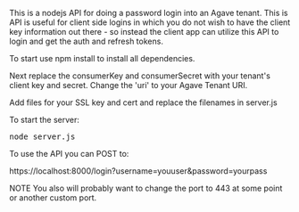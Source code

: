 This is a nodejs API for doing a password login into an Agave tenant.  This is API is useful for client side logins in which you do not wish to have the client key information out there - so instead the client app can utilize this API to login and get the auth and refresh tokens.

To start use npm install to install all dependencies.

Next replace the consumerKey and consumerSecret with your tenant's client key and secret.  Change the 'uri' to your Agave Tenant URI.  

Add files for your SSL key and cert and replace the filenames in server.js

To start the server:
<pre>
node server.js
</pre>

To use the API you can POST to:

https://localhost:8000/login?username=youuser&password=yourpass


NOTE You also will probably want to change the port to 443 at some point or another custom port.
